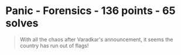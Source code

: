 # Panic - Forensics - 136 points - 65 solves
> With all the chaos after Varadkar's announcement, it seems the country has run out of flags!
